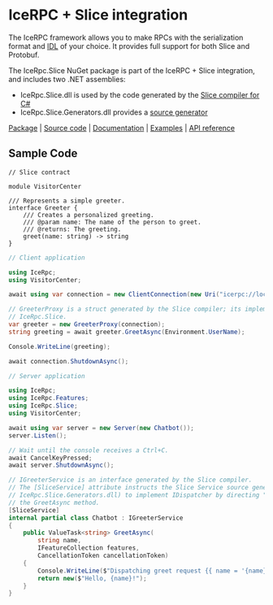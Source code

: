 # IceRPC + Slice integration

The IceRPC framework allows you to make RPCs with the serialization format and [IDL] of your choice. It provides full
support for both Slice and Protobuf.

The IceRpc.Slice NuGet package is part of the IceRPC + Slice integration, and includes two .NET assemblies:

- IceRpc.Slice.dll is used by the code generated by the [Slice compiler for C#][slice-tools]
- IceRpc.Slice.Generators.dll provides a [source generator]

[Package][package] | [Source code][source] | [Documentation][docs] | [Examples][examples] | [API reference][api]

## Sample Code

```slice
// Slice contract

module VisitorCenter

/// Represents a simple greeter.
interface Greeter {
    /// Creates a personalized greeting.
    /// @param name: The name of the person to greet.
    /// @returns: The greeting.
    greet(name: string) -> string
}
```

```csharp
// Client application

using IceRpc;
using VisitorCenter;

await using var connection = new ClientConnection(new Uri("icerpc://localhost"));

// GreeterProxy is a struct generated by the Slice compiler; its implementation uses
// IceRpc.Slice.
var greeter = new GreeterProxy(connection);
string greeting = await greeter.GreetAsync(Environment.UserName);

Console.WriteLine(greeting);

await connection.ShutdownAsync();
```

```csharp
// Server application

using IceRpc;
using IceRpc.Features;
using IceRpc.Slice;
using VisitorCenter;

await using var server = new Server(new Chatbot());
server.Listen();

// Wait until the console receives a Ctrl+C.
await CancelKeyPressed;
await server.ShutdownAsync();

// IGreeterService is an interface generated by the Slice compiler.
// The [SliceService] attribute instructs the Slice Service source generator (provided by
// IceRpc.Slice.Generators.dll) to implement IDispatcher by directing "greet" requests to
// the GreetAsync method.
[SliceService]
internal partial class Chatbot : IGreeterService
{
    public ValueTask<string> GreetAsync(
        string name,
        IFeatureCollection features,
        CancellationToken cancellationToken)
    {
        Console.WriteLine($"Dispatching greet request {{ name = '{name}' }}");
        return new($"Hello, {name}!");
    }
}
```

[api]: https://docs.icerpc.dev/api/csharp/api/IceRpc.Slice.html
[docs]: https://docs.icerpc.dev/slice2
[IDL]: https://en.wikipedia.org/wiki/Interface_description_language
[examples]: https://github.com/icerpc/icerpc-csharp/tree/main/examples
[package]: https://www.nuget.org/packages/IceRpc.Slice
[slice-tools]: https://www.nuget.org/packages/IceRpc.Slice.Tools
[source]: https://github.com/icerpc/icerpc-csharp/tree/main/src/IceRpc.Slice
[source generator]: https://learn.microsoft.com/en-us/dotnet/csharp/roslyn-sdk/source-generators-overview
